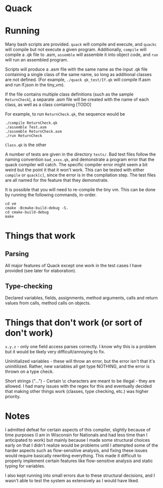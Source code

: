 # Quack

# Running
Many bash scripts are provided. `quack` will compile and execute, and `quackc` will compile but not execute a given program. Additionally, `compile` will compile a .qk file to .asm, `assemble` will assemble it into object code, and `run` will run an assembled program. 

Scripts will produce a .asm file with the same name as the input .qk file containing a single class of the same name, so long as additional classes are not defined. (For example, `./quack qk_test/If.qk` will compile If.asm and run If.json in the tiny_vm). 

If the file contains multiple class definitions (such as the sample `ReturnCheck`), a separate .asm file will be created with the name of each class, as well as a class containing [TODO]

For example, to run `ReturnCheck.qk`, the sequence would be
```
./compile ReturnCheck.qk
./assemble Test.asm
./assemble ReturnCheck.asm
./run ReturnCheck
```
`Class.qk` is the other 

A number of tests are given in the directory `tests/`. Bad test files follow the naming convention `bad_xxxx.qk`, and demonstrate a program error that the quack compiler will catch. The specific compiler error might seem a bit weird but the point it that it won't work. This can be tested with either `compile` or `quack[c]`, since the error is in the compilation step. The test files are all named for the feature that they demonstrate.

It is possible that you will need to re-compile the tiny vm. This can be done by running the following commands, in-order.
```
cd vm
cmake -Bcmake-build-debug -S.
cd cmake-build-debug
make
```

# Things that work
## Parsing
All major features of Quack except one work in the test cases I have provided (see later for elaboration).

## Type-checking
Declared variables, fields, assignments, method arguments, calls and return values from calls, method calls on objects.

# Things that don't work (or sort of don't work)

`x.y.z` - only one field access parses correctly. I know why this is a problem but it would be likely very difficult/annoying to fix.

Uninitialized variables - these will throw an error, but the error isn't that it's uninitilized. Rather, new variables all get type NOTHING, and the error is thrown on a type check. 

Short strings ("...") - Certain \c characters are meant to be illegal - they are allowed. I had many issues with the regex for this and eventually decided that making other things work (classes, type checking, etc.) was higher priority. 

# Notes
I admitted defeat for certain aspects of this compiler, slightly because of time purposes (I am in Wisconsin for Nationals and had less time than I anticipated to work) but mainly because I made some structural choices early on that I didn't realize would be problems until I attempted some of the harder aspects such as flow-sensitive analysis, and fixing these issues would require basically rewriting everything. This made it difficult to properly implement certain features like flow-sensitive analysis and static typing for variables. 

I also kept running into small errors due to these structural decisions, and I wasn't able to test the system as extensively as I would have liked. 